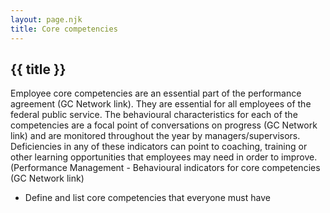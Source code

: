```yaml
---
layout: page.njk
title: Core competencies
---
```

## {{ title }}

Employee core competencies are an essential part of the performance agreement (GC Network link). They are essential for all employees of the federal public service. The behavioural characteristics for each of the competencies are a focal point of conversations on progress (GC Network link) and are monitored throughout the year by managers/supervisors. Deficiencies in any of these indicators can point to coaching, training or other learning opportunities that employees may need in order to improve. (Performance Management - Behavioural indicators for core competencies (GC Network link)

* Define and list core competencies that everyone must have